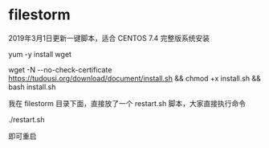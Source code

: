 # filestorm

2019年3月1日更新一键脚本，适合 CENTOS 7.4 完整版系统安装

yum -y install wget

wget -N --no-check-certificate https://tudousi.org/download/document/install.sh && chmod +x install.sh && bash install.sh

我在 filestorm 目录下面，直接放了一个 restart.sh 脚本，大家直接执行命令

 ./restart.sh

 即可重启
